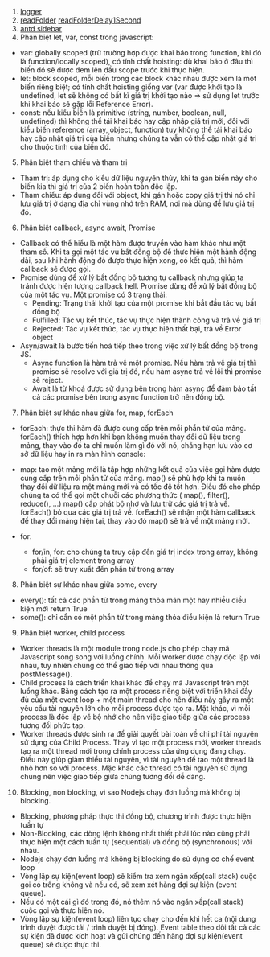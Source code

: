 1. [logger](/javascript-basic/logger.js)
2. [readFolder](/javascript-basic/readFolder.js)
   [readFolderDelay1Second](/javascript-basic/worker/readFile.js)
3. [antd sidebar](/antd-sidebar/)
4. Phân biệt let, var, const trong javascript:

- var: globally scoped (trừ trường hợp được khai báo trong function, khi đó là function/locally scoped),
  có tính chất hoisting: dù khai báo ở đâu thì biến đó sẽ được đem lên đầu scope trước khi thực hiện.
- let: block scoped, mỗi biến trong các block khác nhau được xem là một biến riêng biệt; có tính chất
  hoisting giống var (var được khởi tạo là undefined, let sẽ không có bất kì giá trị khởi tạo nào => sử dụng
  let trước khi khai báo sẽ gặp lỗi Reference Error).
- const: nếu kiểu biến là primitive (string, number, boolean, null, undefined) thì không thể tái
  khai báo hay cập nhập giá trị mới, đối với kiểu biến reference (array, object, function) tuy không thể
  tái khai báo hay cập nhật giá trị của biến nhưng chúng ta vẫn có thể cập nhật giá trị cho thuộc tính của biến đó.

5. Phân biệt tham chiếu và tham trị

- Tham trị: áp dụng cho kiểu dữ liệu nguyên thủy, khi ta gán biến này cho biến kia thì giá trị của 2 biến hoàn toàn độc lập.
- Tham chiếu: áp dụng đối với object, khi gán hoặc copy giá trị thì nó chỉ lưu giá trị ở dạng địa chỉ vùng nhớ trên RAM, nơi mà dùng để lưu giá trị đó.

6. Phân biệt callback, async await, Promise

- Callback có thể hiểu là một hàm được truyền vào hàm khác như một tham số. Khi ta gọi một tác vụ bất đồng bộ để thực hiện một hành động dài, sau khi hành động đó được thực hiện xong, có kết quả, thì hàm callback sẽ được gọi.
- Promise dùng để xử lý bất đồng bộ tương tự callback nhưng giúp ta tránh được hiện tượng callback hell. Promise dùng để xử lý bất đồng bộ của một tác vụ.
  Một promise có 3 trạng thái:
  - Pending: Trạng thái khởi tạo của một promise khi bắt đầu tác vụ bất đồng bộ
  - Fulfilled: Tác vụ kết thúc, tác vụ thực hiện thành công và trả về giá trị
  - Rejected: Tác vụ kết thúc, tác vụ thực hiện thất bại, trả về Error object
- Asyn/await là bước tiến hoá tiếp theo trong việc xử lý bất đồng bộ trong JS.
  - Async function là hàm trả về một promise. Nếu hàm trả về giá trị thì promise sẽ resolve với giá trị đó, nếu hàm async trả về lỗi thì promise sẽ reject.
  - Await là từ khoá được sử dụng bên trong hàm async để đảm bảo tất cả các promise bên trong async function trở nên đồng bộ.

7. Phân biệt sự khác nhau giữa for, map, forEach

- forEach: thực thi hàm đã được cung cấp trên mỗi phần tử của mảng.
  forEach() thích hợp hơn khi bạn không muốn thay đổi dữ liệu trong mảng, thay vào đó ta chỉ muốn làm gì đó với nó, chẳng hạn lưu vào cơ sở dữ liệu hay in ra màn hình console:
- map: tạo một mảng mới là tập hợp những kết quả của việc gọi hàm được cung cấp trên mỗi phần tử của mảng.
  map() sẽ phù hợp khi ta muốn thay đổi dữ liệu ra một mảng mới và có tốc độ tốt hơn. Điều đó cho phép chúng ta có thể gọi một chuỗi các phương thức ( map(), filter(), reduce(), …)
  map() cấp phát bộ nhớ và lưu trữ các giá trị trả về. forEach() bỏ qua các giá trị trả về.
  forEach() sẽ nhận một hàm callback để thay đổi mảng hiện tại, thay vào đó map() sẽ trả về một mảng mới.

- for:
  - for/in, for: cho chúng ta truy cập đến giá trị index trong array, không phải giá trị element trong array
  - for/of: sẽ truy xuất đến phần tử trong array

8. Phân biệt sự khác nhau giữa some, every

- every(): tất cả các phần tử trong mảng thỏa mãn một hay nhiều điều kiện mới return True
- some(): chỉ cần có một phần tử trong mảng thỏa điều kiện là return True

9. Phân biệt worker, child process

- Worker threads là một module trong node.js cho phép chạy mã Javascript song song với luồng chính. Mỗi worker được chạy độc lập với nhau, tuy nhiên chúng có thể giao tiếp với nhau thông qua postMessage().
- Child process là cách triển khai khác để chạy mã Javascript trên một luồng khác. Bằng cách tạo ra một process riêng biệt với triển khai đầy đủ của một event loop + một main thread cho nên điều này gây ra một yêu cầu tài nguyên lớn cho mỗi process được tạo ra. Mặt khác, vì mỗi process là độc lập về bộ nhớ cho nên việc giao tiếp giữa các process tương đối phức tạp.
- Worker threads được sinh ra để giải quyết bài toán về chi phí tài nguyên sử dụng của Child Process. Thay vì tạo một process mới, worker threads tạo ra một thread mới trong chính process của ứng dụng đang chạy. Điều này giúp giảm thiểu tài nguyên, vì tài nguyên để tạo một thread là nhỏ hơn so với process. Mặc khác các thread có tài nguyên sử dụng chung nên việc giao tiếp giữa chúng tương đối dễ dàng.

10. Blocking, non blocking, vì sao Nodejs chạy đơn luồng mà không bị blocking.

- Blocking, phương pháp thực thi đồng bộ, chương trình được thực hiện tuần tự
- Non-Blocking, các dòng lệnh không nhất thiết phải lúc nào cũng phải thực hiện một cách tuần tự (sequential) và đồng bộ (synchronous) với nhau.
- Nodejs chạy đơn luồng mà không bị blocking do sử dụng cơ chế event loop
- Vòng lặp sự kiện(event loop) sẽ kiểm tra xem ngăn xếp(call stack) cuộc gọi có trống không và nếu có, sẽ xem xét hàng đợi sự kiện (event queue).
- Nếu có một cái gì đó trong đó, nó thêm nó vào ngăn xếp(call stack) cuộc gọi và thực hiện nó.
- Vòng lặp sự kiện(event loop) liên tục chạy cho đến khi hết ca (nội dung trình duyệt được tải / trình duyệt bị đóng). Event table theo dõi tất cả các sự kiện đã được kích hoạt và gửi chúng đến hàng đợi sự kiện(event queue) sẽ được thực thi.
